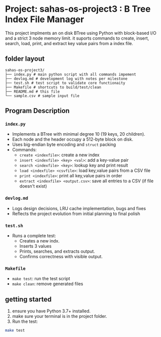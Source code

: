 # Project: sahas-os-project3 : B Tree Index File Manager

This project implments an on disk BTree using Python with block-based I/O and a strict 3 node memory limit. it suports commands to create, insert, search, load, print, and extract key value pairs from a index file.

## folder layout
```
sahas-os-project3/
├── index.py # main python script with all commands impement
├── devlog.md # development log with notes per milestone
├── test.sh # test script to validate core functionaity
├── Makefile # shortcuts to build/test/clean
├── README.md # this file
└── sample.csv # sample input file
```

## Program Description

### `index.py`
- Implements a BTree with minimal degree 10 (19 keys, 20 children).
- Each node and the header occupy a 512-byte block on disk.
- Uses big-endian byte encoding and `struct` packing
- Commands:
  - `create <indexfile>`: create a new index
  - `insert <indexfile> <key> <val>`: add a key-value pair
  - `search <indexfile> <key>`: lookup key and print result
  - `load <indexfile> <csvfile>`: load key,value pairs from a CSV file
  - `print <indexfile>`: print all key,value pairs in order
  - `extract <indexfile> <output.csv>`: save all entries to a CSV (if file doesn't exist)

### `devlog.md`
- Logs design decisions, LRU cache implementation, bugs and fixes
- Reflects the project evolution from initial planning to final polish

### `test.sh`
- Runs a complete test:
  - Creates a new indx.
  - Inserts 3 values
  - Prints, searches, and extracts output.
  - Confirms correctness with visible output.

### `Makefile`
- `make test`: run the test script
- `make clean`: remove generated files

## getting started

1. ensure you have Python 3.7+ installed.
2. make sure your terminal is in the project folder.
3. Run the test:

```bash
make test
